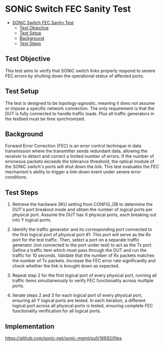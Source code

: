 # SONiC Switch FEC Sanity Test

- [SONiC Switch FEC Sanity Test](#sonic-switch-fec-sanity-test)
  - [Test Objective](#test-objective)
  - [Test Setup](#test-setup)
  - [Background](#background)
  - [Test Steps](#test-steps)

## Test Objective

This test aims to verify that SONiC switch links properly respond to severe FEC errors by shutting down the operational status of affected ports.

## Test Setup

The test is designed to be topology-agnostic, meaning it does not assume or impose a specific network connection. The only requirement is that the DUT is fully connected to handle traffic loads. Plus all traffic generators in the testbed must be time synchronized.

## Background

Forward Error Correction (FEC) is an error control technique in data transmission where the transmitter sends redundant data, allowing the receiver to detect and correct a limited number of errors. If the number of erroneous packets exceeds the tolerance threshold, the optical module of the SONiC switch's ports will shut down the link. This test evaluates the FEC mechanism's ability to trigger a link-down event under severe error conditions.

## Test Steps

1. Retrieve the hardware SKU setting from CONFIG_DB to determine the DUT's port breakout mode and obtain the number of logical ports per physical port. Assume the DUT has X physical ports, each breaking out into Y logical ports.

2. Identify the traffic generator and its corresponding port connected to the first logical port of physical port #1. This port will serve as the Rx port for the test traffic. Then, select a port on a separate traffic generator (not connected to the port under test) to act as the Tx port. Define a traffic item which must pass through the DUT and run the traffic for 10 seconds. Validate that the number of Rx packets matches the number of Tx packets. Increase the FEC error rate significantly and check whether the link is brought down as expected.

3. Repeat step 2 for the first logical port of every physical port, running all traffic items simultaneously to verify FEC functionality across multiple ports.

4. Iterate steps 2 and 3 for each logical port of every physical port, ensuring all Y logical ports are tested. In each iteration, a different logical port across all physical ports is tested, ensuring complete FEC functionality verification for all logical ports.

## Implementation

https://github.com/sonic-net/sonic-mgmt/pull/16692/files
